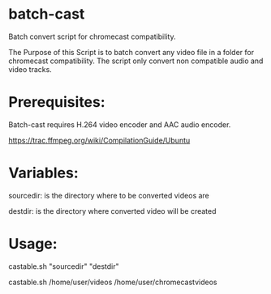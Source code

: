 # batch-cast
Batch convert script for chromecast compatibility.

The Purpose of this Script is to batch convert any video file in a folder for chromecast compatibility.
The script only convert non compatible audio and video tracks.
 
# Prerequisites:
Batch-cast requires H.264 video encoder and AAC audio encoder.

https://trac.ffmpeg.org/wiki/CompilationGuide/Ubuntu

# Variables:
sourcedir: is the directory where to be converted videos are

destdir: is the directory where converted video will be created
 
# Usage:
castable.sh "sourcedir" "destdir"

castable.sh /home/user/videos /home/user/chromecastvideos

